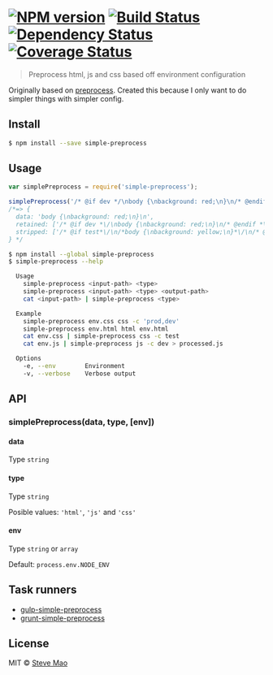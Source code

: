 #  [![NPM version][npm-image]][npm-url] [![Build Status][travis-image]][travis-url] [![Dependency Status][daviddm-image]][daviddm-url] [![Coverage Status][coveralls-image]][coveralls-url]

> Preprocess html, js and css based off environment configuration


Originally based on [preprocess](https://github.com/jsoverson/preprocess). Created this because I only want to do simpler things with simpler config.


## Install

```sh
$ npm install --save simple-preprocess
```


## Usage

```js
var simplePreprocess = require('simple-preprocess');

simplePreprocess('/* @if dev */\nbody {\nbackground: red;\n}\n/* @endif */\n/* @if test*/\n/*body {\nbackground: yellow;\n}*/\n/* @endif*/', 'css', 'dev');
/*=> {
  data: 'body {\nbackground: red;\n}\n',
  retained: ['/* @if dev *\/\nbody {\nbackground: red;\n}\n/* @endif *\/\n'],
  stripped: ['/* @if test*\/\n/*body {\nbackground: yellow;\n}*\/\n/* @endif*\/']
} */
```

```sh
$ npm install --global simple-preprocess
$ simple-preprocess --help

  Usage
    simple-preprocess <input-path> <type>
    simple-preprocess <input-path> <type> <output-path>
    cat <input-path> | simple-preprocess <type>

  Example
    simple-preprocess env.css css -c 'prod,dev'
    simple-preprocess env.html html env.html
    cat env.css | simple-preprocess css -c test
    cat env.js | simple-preprocess js -c dev > processed.js

  Options
    -e, --env        Environment
    -v, --verbose    Verbose output
```


## API

### simplePreprocess(data, type, [env])

#### data

Type `string`

#### type

Type `string`

Posible values: `'html'`, `'js'` and `'css'`

#### env

Type `string` or `array`

Default: `process.env.NODE_ENV`


## Task runners

- [gulp-simple-preprocess](https://github.com/stevemao/gulp-simple-preprocess)
- [grunt-simple-preprocess](https://github.com/stevemao/grunt-simple-preprocess)


## License

MIT © [Steve Mao](https://github.com/stevemao)


[npm-image]: https://badge.fury.io/js/simple-preprocess.svg
[npm-url]: https://npmjs.org/package/simple-preprocess
[travis-image]: https://travis-ci.org/stevemao/simple-preprocess.svg?branch=master
[travis-url]: https://travis-ci.org/stevemao/simple-preprocess
[daviddm-image]: https://david-dm.org/stevemao/simple-preprocess.svg?theme=shields.io
[daviddm-url]: https://david-dm.org/stevemao/simple-preprocess
[coveralls-image]: https://coveralls.io/repos/stevemao/simple-preprocess/badge.svg
[coveralls-url]: https://coveralls.io/r/stevemao/simple-preprocess
